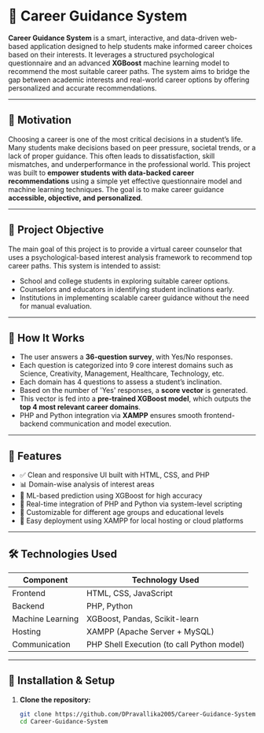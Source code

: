 # 🎯 Career Guidance System

**Career Guidance System** is a smart, interactive, and data-driven web-based application designed to help students make informed career choices based on their interests. It leverages a structured psychological questionnaire and an advanced **XGBoost** machine learning model to recommend the most suitable career paths. The system aims to bridge the gap between academic interests and real-world career options by offering personalized and accurate recommendations.

---

## 🌟 Motivation

Choosing a career is one of the most critical decisions in a student’s life. Many students make decisions based on peer pressure, societal trends, or a lack of proper guidance. This often leads to dissatisfaction, skill mismatches, and underperformance in the professional world. This project was built to **empower students with data-backed career recommendations** using a simple yet effective questionnaire model and machine learning techniques. The goal is to make career guidance **accessible, objective, and personalized**.

---

## 📌 Project Objective

The main goal of this project is to provide a virtual career counselor that uses a psychological-based interest analysis framework to recommend top career paths. This system is intended to assist:
- School and college students in exploring suitable career options.
- Counselors and educators in identifying student inclinations early.
- Institutions in implementing scalable career guidance without the need for manual evaluation.

---

## 🧠 How It Works

- The user answers a **36-question survey**, with Yes/No responses.
- Each question is categorized into 9 core interest domains such as Science, Creativity, Management, Healthcare, Technology, etc.
- Each domain has 4 questions to assess a student’s inclination.
- Based on the number of 'Yes' responses, a **score vector** is generated.
- This vector is fed into a **pre-trained XGBoost model**, which outputs the **top 4 most relevant career domains**.
- PHP and Python integration via **XAMPP** ensures smooth frontend-backend communication and model execution.

---

## 🚀 Features

- ✅ Clean and responsive UI built with HTML, CSS, and PHP
- 📊 Domain-wise analysis of interest areas
- 🤖 ML-based prediction using XGBoost for high accuracy
- 🔁 Real-time integration of PHP and Python via system-level scripting
- 🧩 Customizable for different age groups and educational levels
- 📂 Easy deployment using XAMPP for local hosting or cloud platforms

---

## 🛠️ Technologies Used

| Component       | Technology Used                  |
|----------------|----------------------------------|
| Frontend       | HTML, CSS, JavaScript            |
| Backend        | PHP, Python                      |
| Machine Learning | XGBoost, Pandas, Scikit-learn    |
| Hosting        | XAMPP (Apache Server + MySQL)    |
| Communication  | PHP Shell Execution (to call Python model) |

---

## 🔧 Installation & Setup

1. **Clone the repository:**
   ```bash
   git clone https://github.com/DPravallika2005/Career-Guidance-System.git
   cd Career-Guidance-System

